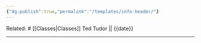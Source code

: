 ```yaml
---
{"dg-publish":true,"permalink":"/templates/info-header/"}
---
```


Related: #
[[Classes\|Classes]]
Ted Tudor || {{date}}
***
